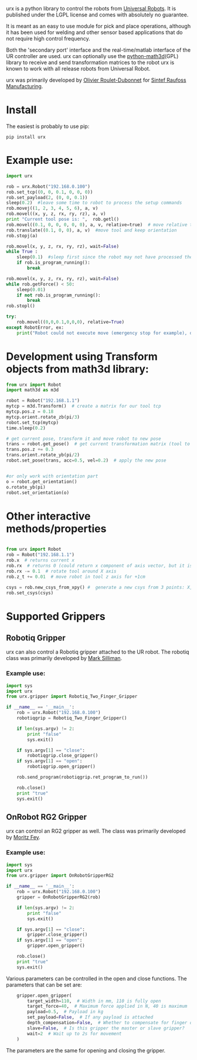 urx is a python library to control the robots from [Universal Robots](https://www.universal-robots.com/). It is published under the LGPL license and comes with absolutely no guarantee.

It is meant as an easy to use module for pick and place operations, although it has been used for welding and other sensor based applications that do not require high control frequency.

Both the 'secondary port' interface and the real-time/matlab interface of the UR controller are used. urx can optionally use the [python-math3d](https://github.com/mortlind/pymath3d)(GPL) library to receive and send transformation matrices to the robot urx is known to work with all release robots from Universal Robot.

urx was primarily developed by [Olivier Roulet-Dubonnet](https://github.com/oroulet) for [Sintef Raufoss Manufacturing](http://www.sintef.no/manufacturing/).



# Install

The easiest is probably to use pip:
```
pip install urx
```


# Example use:

```python
import urx

rob = urx.Robot("192.168.0.100")
rob.set_tcp((0, 0, 0.1, 0, 0, 0))
rob.set_payload(2, (0, 0, 0.1))
sleep(0.2)  #leave some time to robot to process the setup commands
rob.movej((1, 2, 3, 4, 5, 6), a, v)
rob.movel((x, y, z, rx, ry, rz), a, v)
print "Current tool pose is: ",  rob.getl()
rob.movel((0.1, 0, 0, 0, 0, 0), a, v, relative=true)  # move relative to current pose
rob.translate((0.1, 0, 0), a, v)  #move tool and keep orientation
rob.stopj(a)

rob.movel(x, y, z, rx, ry, rz), wait=False)
while True :
    sleep(0.1)  #sleep first since the robot may not have processed the command yet
    if rob.is_program_running():
        break

rob.movel(x, y, z, rx, ry, rz), wait=False)
while rob.getForce() < 50:
    sleep(0.01)
    if not rob.is_program_running():
        break
rob.stopl()

try:
    rob.movel((0,0,0.1,0,0,0), relative=True)
except RobotError, ex:
    print("Robot could not execute move (emergency stop for example), do something", ex)
```

# Development using Transform objects from math3d library:

```python
from urx import Robot
import math3d as m3d

robot = Robot("192.168.1.1")
mytcp = m3d.Transform()  # create a matrix for our tool tcp
mytcp.pos.z = 0.18
mytcp.orient.rotate_zb(pi/3)
robot.set_tcp(mytcp)
time.sleep(0.2)

# get current pose, transform it and move robot to new pose
trans = robot.get_pose()  # get current transformation matrix (tool to base)
trans.pos.z += 0.3
trans.orient.rotate_yb(pi/2)
robot.set_pose(trans, acc=0.5, vel=0.2)  # apply the new pose


#or only work with orientation part
o = robot.get_orientation()
o.rotate_yb(pi)
robot.set_orientation(o)
```

# Other interactive methods/properties

```python

from urx import Robot
rob = Robot("192.168.1.1")
rob.x  # returns current x
rob.rx  # returns 0 (could return x component of axis vector, but it is not very usefull
rob.rx -= 0.1  # rotate tool around X axis
rob.z_t += 0.01  # move robot in tool z axis for +1cm

csys = rob.new_csys_from_xpy() #  generate a new csys from 3 points: X, origin, Y
rob.set_csys(csys)
```

# Supported Grippers

## Robotiq Gripper

urx can also control a Robotiq gripper attached to the UR robot.  The robotiq class was primarily developed by [Mark Silliman](https://github.com/markwsilliman).

### Example use:

```python
import sys
import urx
from urx.gripper import Robotiq_Two_Finger_Gripper

if __name__ == '__main__':
    rob = urx.Robot("192.168.0.100")
    robotiqgrip = Robotiq_Two_Finger_Gripper()

    if len(sys.argv) != 2:
        print "false"
        sys.exit()

    if sys.argv[1] == "close":
        robotiqgrip.close_gripper()
    if sys.argv[1] == "open":
        robotiqgrip.open_gripper()

    rob.send_program(robotiqgrip.ret_program_to_run())

    rob.close()
    print "true"
    sys.exit()
```

## OnRobot RG2 Gripper

urx can control an RG2 gripper as well. The class was primarily developed by [Moritz Fey](https://github.com/Mofeywalker).

### Example use:

```python
import sys
import urx
from urx.gripper import OnRobotGripperRG2

if __name__ == '__main__':
    rob = urx.Robot("192.168.0.100")
    gripper = OnRobotGripperRG2(rob)

    if len(sys.argv) != 2:
        print "false"
        sys.exit()

    if sys.argv[1] == "close":
        gripper.close_gripper()
    if sys.argv[1] == "open":
        gripper.open_gripper()

    rob.close()
    print "true"
    sys.exit()
```

Various parameters can be controlled in the open and close functions. The parameters that can be set are:

```python
    gripper.open_gripper(
        target_width=110,  # Width in mm, 110 is fully open
        target_force=40,  # Maximum force applied in N, 40 is maximum
        payload=0.5,  # Payload in kg
        set_payload=False,  # If any payload is attached
        depth_compensation=False,  # Whether to compensate for finger depth
        slave=False,  # Is this gripper the master or slave gripper?
        wait=2  # Wait up to 2s for movement
    )
```

The parameters are the same for opening and closing the gripper.
